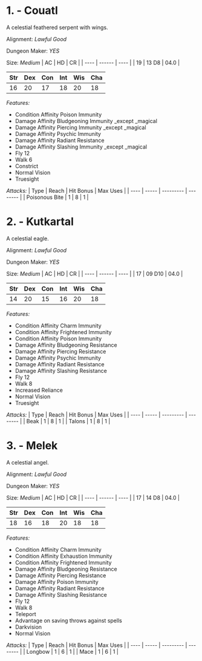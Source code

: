 # 1. - Couatl

A celestial feathered serpent with wings.

Alignment: *Lawful Good* 

Dungeon Maker: *YES* 

Size: *Medium* 
|  AC  |   HD   |  CR  |
| ---- | ------ | ---- |
|  19  | 13 D8 | 04.0 |

| Str | Dex | Con | Int | Wis | Cha |
| --- | --- | --- | --- | --- | --- |
|  16 |  20 |  17 |  18 |  20 |  18 |

*Features:*
* Condition Affinity Poison Immunity
* Damage Affinity Bludgeoning Immunity _except _magical
* Damage Affinity Piercing Immunity _except _magical
* Damage Affinity Psychic Immunity
* Damage Affinity Radiant Resistance
* Damage Affinity Slashing Immunity _except _magical
* Fly 12
* Walk 6
* Constrict
* Normal Vision
* Truesight

*Attacks:*
| Type | Reach | Hit Bonus | Max Uses |
| ---- | ----- | --------- | -------- |
| Poisonous Bite | 1 | 8 | 1 |


# 2. - Kutkartal

A celestial eagle.

Alignment: *Lawful Good* 

Dungeon Maker: *YES* 

Size: *Medium* 
|  AC  |   HD   |  CR  |
| ---- | ------ | ---- |
|  17  | 09 D10 | 04.0 |

| Str | Dex | Con | Int | Wis | Cha |
| --- | --- | --- | --- | --- | --- |
|  14 |  20 |  15 |  16 |  20 |  18 |

*Features:*
* Condition Affinity Charm Immunity
* Condition Affinity Frightened Immunity
* Condition Affinity Poison Immunity
* Damage Affinity Bludgeoning Resistance
* Damage Affinity Piercing Resistance
* Damage Affinity Psychic Immunity
* Damage Affinity Radiant Resistance
* Damage Affinity Slashing Resistance
* Fly 12
* Walk 8
* Increased Reliance
* Normal Vision
* Truesight

*Attacks:*
| Type | Reach | Hit Bonus | Max Uses |
| ---- | ----- | --------- | -------- |
| Beak | 1 | 8 | 1 |
| Talons | 1 | 8 | 1 |


# 3. - Melek

A celestial angel.

Alignment: *Lawful Good* 

Dungeon Maker: *YES* 

Size: *Medium* 
|  AC  |   HD   |  CR  |
| ---- | ------ | ---- |
|  17  | 14 D8 | 04.0 |

| Str | Dex | Con | Int | Wis | Cha |
| --- | --- | --- | --- | --- | --- |
|  18 |  16 |  18 |  20 |  18 |  18 |

*Features:*
* Condition Affinity Charm Immunity
* Condition Affinity Exhaustion Immunity
* Condition Affinity Frightened Immunity
* Damage Affinity Bludgeoning Resistance
* Damage Affinity Piercing Resistance
* Damage Affinity Poison Immunity
* Damage Affinity Radiant Resistance
* Damage Affinity Slashing Resistance
* Fly 12
* Walk 8
* Teleport
* Advantage on saving throws against spells
* Darkvision
* Normal Vision

*Attacks:*
| Type | Reach | Hit Bonus | Max Uses |
| ---- | ----- | --------- | -------- |
| Longbow | 1 | 6 | 1 |
| Mace | 1 | 6 | 1 |



